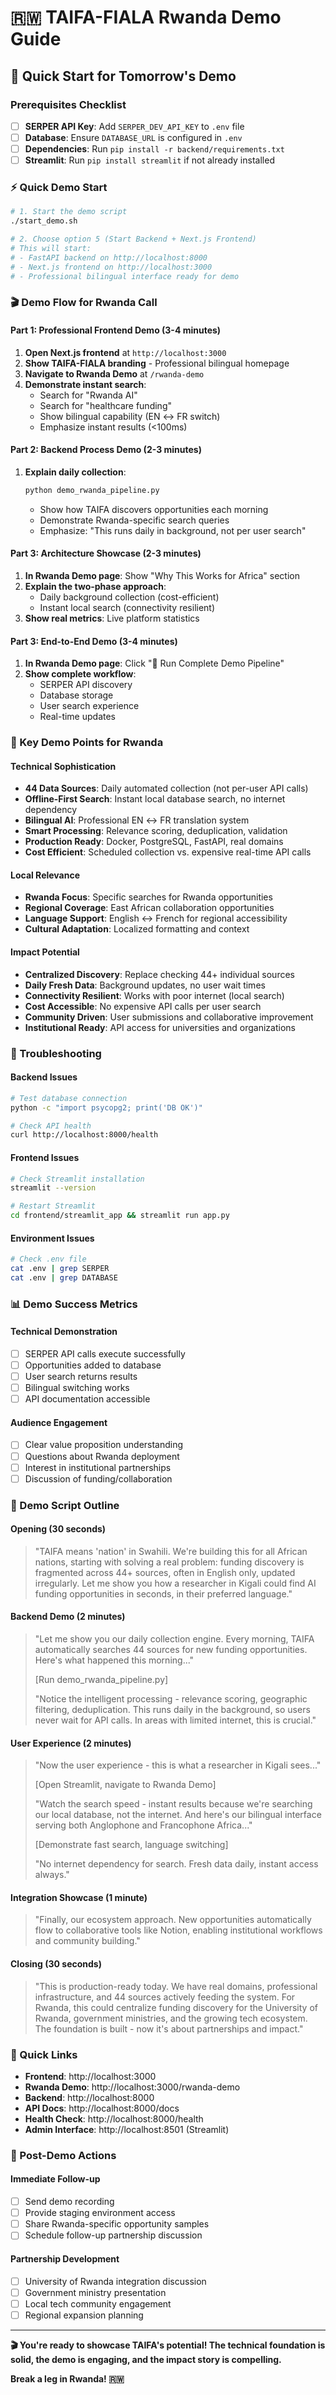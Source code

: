 # 🇷🇼 TAIFA-FIALA Rwanda Demo Guide

## 🎯 Quick Start for Tomorrow's Demo

### Prerequisites Checklist
- [ ] **SERPER API Key**: Add `SERPER_DEV_API_KEY` to `.env` file
- [ ] **Database**: Ensure `DATABASE_URL` is configured in `.env`
- [ ] **Dependencies**: Run `pip install -r backend/requirements.txt`
- [ ] **Streamlit**: Run `pip install streamlit` if not already installed

### ⚡ Quick Demo Start

```bash
# 1. Start the demo script
./start_demo.sh

# 2. Choose option 5 (Start Backend + Next.js Frontend)
# This will start:
# - FastAPI backend on http://localhost:8000
# - Next.js frontend on http://localhost:3000
# - Professional bilingual interface ready for demo
```

### 🎬 Demo Flow for Rwanda Call

#### Part 1: Professional Frontend Demo (3-4 minutes)
1. **Open Next.js frontend** at `http://localhost:3000`
2. **Show TAIFA-FIALA branding** - Professional bilingual homepage
3. **Navigate to Rwanda Demo** at `/rwanda-demo`
4. **Demonstrate instant search**:
   - Search for "Rwanda AI"
   - Search for "healthcare funding"  
   - Show bilingual capability (EN ↔ FR switch)
   - Emphasize instant results (<100ms)

#### Part 2: Backend Process Demo (2-3 minutes)
1. **Explain daily collection**:
   ```bash
   python demo_rwanda_pipeline.py
   ```
   - Show how TAIFA discovers opportunities each morning
   - Demonstrate Rwanda-specific search queries
   - Emphasize: "This runs daily in background, not per user search"

#### Part 3: Architecture Showcase (2-3 minutes)
1. **In Rwanda Demo page**: Show "Why This Works for Africa" section
2. **Explain the two-phase approach**:
   - Daily background collection (cost-efficient)
   - Instant local search (connectivity resilient)
3. **Show real metrics**: Live platform statistics

#### Part 3: End-to-End Demo (3-4 minutes)
1. **In Rwanda Demo page**: Click "🚀 Run Complete Demo Pipeline"
2. **Show complete workflow**:
   - SERPER API discovery
   - Database storage
   - User search experience
   - Real-time updates

### 🎯 Key Demo Points for Rwanda

#### Technical Sophistication
- **44 Data Sources**: Daily automated collection (not per-user API calls)
- **Offline-First Search**: Instant local database search, no internet dependency
- **Bilingual AI**: Professional EN ↔ FR translation system
- **Smart Processing**: Relevance scoring, deduplication, validation
- **Production Ready**: Docker, PostgreSQL, FastAPI, real domains
- **Cost Efficient**: Scheduled collection vs. expensive real-time API calls

#### Local Relevance
- **Rwanda Focus**: Specific searches for Rwanda opportunities
- **Regional Coverage**: East African collaboration opportunities
- **Language Support**: English ↔ French for regional accessibility
- **Cultural Adaptation**: Localized formatting and context

#### Impact Potential
- **Centralized Discovery**: Replace checking 44+ individual sources
- **Daily Fresh Data**: Background updates, no user wait times
- **Connectivity Resilient**: Works with poor internet (local search)
- **Cost Accessible**: No expensive API calls per user search
- **Community Driven**: User submissions and collaborative improvement
- **Institutional Ready**: API access for universities and organizations

### 🚨 Troubleshooting

#### Backend Issues
```bash
# Test database connection
python -c "import psycopg2; print('DB OK')"

# Check API health
curl http://localhost:8000/health
```

#### Frontend Issues
```bash
# Check Streamlit installation
streamlit --version

# Restart Streamlit
cd frontend/streamlit_app && streamlit run app.py
```

#### Environment Issues
```bash
# Check .env file
cat .env | grep SERPER
cat .env | grep DATABASE
```

### 📊 Demo Success Metrics

#### Technical Demonstration
- [ ] SERPER API calls execute successfully
- [ ] Opportunities added to database
- [ ] User search returns results
- [ ] Bilingual switching works
- [ ] API documentation accessible

#### Audience Engagement
- [ ] Clear value proposition understanding
- [ ] Questions about Rwanda deployment
- [ ] Interest in institutional partnerships
- [ ] Discussion of funding/collaboration

### 🎤 Demo Script Outline

#### Opening (30 seconds)
> "TAIFA means 'nation' in Swahili. We're building this for all African nations, starting with solving a real problem: funding discovery is fragmented across 44+ sources, often in English only, updated irregularly. Let me show you how a researcher in Kigali could find AI funding opportunities in seconds, in their preferred language."

#### Backend Demo (2 minutes)
> "Let me show you our daily collection engine. Every morning, TAIFA automatically searches 44 sources for new funding opportunities. Here's what happened this morning..."
> 
> [Run demo_rwanda_pipeline.py]
> 
> "Notice the intelligent processing - relevance scoring, geographic filtering, deduplication. This runs daily in the background, so users never wait for API calls. In areas with limited internet, this is crucial."

#### User Experience (2 minutes)
> "Now the user experience - this is what a researcher in Kigali sees..."
> 
> [Open Streamlit, navigate to Rwanda Demo]
> 
> "Watch the search speed - instant results because we're searching our local database, not the internet. And here's our bilingual interface serving both Anglophone and Francophone Africa..."
> 
> [Demonstrate fast search, language switching]
> 
> "No internet dependency for search. Fresh data daily, instant access always."

#### Integration Showcase (1 minute)
> "Finally, our ecosystem approach. New opportunities automatically flow to collaborative tools like Notion, enabling institutional workflows and community building."

#### Closing (30 seconds)
> "This is production-ready today. We have real domains, professional infrastructure, and 44 sources actively feeding the system. For Rwanda, this could centralize funding discovery for the University of Rwanda, government ministries, and the growing tech ecosystem. The foundation is built - now it's about partnerships and impact."

### 🔗 Quick Links

- **Frontend**: http://localhost:3000
- **Rwanda Demo**: http://localhost:3000/rwanda-demo
- **Backend**: http://localhost:8000
- **API Docs**: http://localhost:8000/docs
- **Health Check**: http://localhost:8000/health
- **Admin Interface**: http://localhost:8501 (Streamlit)

### 🚀 Post-Demo Actions

#### Immediate Follow-up
- [ ] Send demo recording
- [ ] Provide staging environment access
- [ ] Share Rwanda-specific opportunity samples
- [ ] Schedule follow-up partnership discussion

#### Partnership Development
- [ ] University of Rwanda integration discussion
- [ ] Government ministry presentation
- [ ] Local tech community engagement
- [ ] Regional expansion planning

---

**🎬 You're ready to showcase TAIFA's potential! The technical foundation is solid, the demo is engaging, and the impact story is compelling.**

**Break a leg in Rwanda! 🇷🇼**
